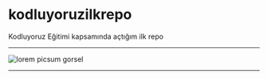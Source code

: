 # kodluyoruzilkrepo
Kodluyoruz Eğitimi kapsamında açtığım ilk repo


***
![lorem picsum gorsel](https://picsum.photos/200/300)
***
